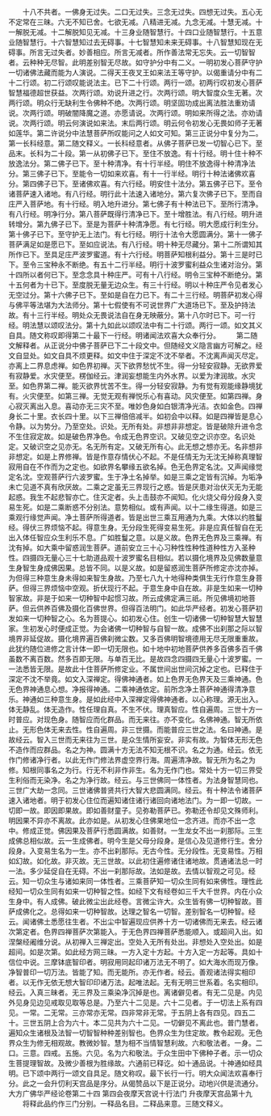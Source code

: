 <!-- { "loadSidebar": true } -->
　　十八不共者。一佛身无过失。二口无过失。三念无过失。四想无过失。五心无不定常在三昧。六无不知已舍。七欲无减。八精进无减。九念无减。十慧无减。十一解脱无减。十二解脱知见无减。十三身业随智慧行。十四口业随智慧行。十五意业随智慧行。十六智慧知过去无碍事。十七智慧知未来无碍事。十八智慧知现在无碍事。所言无过失者。妙善相应。所言无减者。所作善法常无忘失。云一切智智者。云种种无尽智。此明差别智无尽故。如守护分中有二义。一明初发心菩萨守护一切诸佛法藏而能为人演说。二得天王夜叉王如来法王等守护。以偈重请分中有二十二行颂。初二行颂叹能说法主。已下二十行颂。两行一颂。初两行叹初发心菩萨智慧福德超世获益。次两行颂。劝说升进之行。次两行颂。明大智度众生无著。次两行颂。明众行无缺利生令佛种不绝。次两行颂。明坚固功成出离法胜法重劝请说。次两行颂。明破闇降魔之道。亦愿请说。次两行颂。明如来所得之法。亦劝请说。次两行颂。明云何演说如来法。末后两行颂。明云何令初发心无畏如师子无著如莲华。第二许说分中法慧菩萨所叹能问之人如文可知。第三正说分中复分为二。第一长科经意。第二随文释义。一长科经意者。从佛子菩萨已发一切智心已下。至品末。长科为二十段。第一从初佛子已下。至住不放逸。有十行经。明十住十种不放逸法分。第二佛子已下。至十种清净。有十行半经。明住不放逸得十种清净法分。第三佛子已下。至能令一切如来欢喜。有十一行半经。明行十种法诸佛欢喜分。第四佛子已下。至诸佛欢喜。有六行经。明安住十法分。第五佛子已下。至令诸菩萨速入诸地。有八行经。明行此十法速入诸地分。第六复次佛子已下。至而自庄严入菩萨地。有十行经。明入地升进分。第七佛子有十种法已下。至所行清净。有八行经。明净行分。第八菩萨既得行清净已下。至十增胜法。有八行经。明升进转增分。第九佛子已下。至是为菩萨十种清净愿。有七行经。明大愿成行利生分。第十佛子已下。至守护无上法门。有七行经。明行十法令大愿圆满分。第十一佛子菩萨满足如是愿已下。至如应说法。有八行经。明十种无尽藏分。第十二所谓知其所作已下。至具足庄严波罗蜜道。有十六行经。明菩萨知根利益分。第十三是时已下。至令三宝种永不断绝。有五十二行半经。明行十波罗蜜利益众生诸对治分。第十四所以者何已下。至念念具十种庄严。可有十八行经。明令三宝种不断绝分。第十五何者为十已下。至度脱无量无边众生。有三十行经。明以十种庄严令见者发心无空过分。第十六佛子已下。至如是自在力已下。有二十三行经。明菩萨初发心得与佛平等法堪为大法师分。第十七假使有不可说世界广大道场已下。至及护持法故。有十三行半经。明处众无畏说法自在身无映蔽分。第十八尔时已下。可一行经。明法慧以颂叹法分。第十九如此以颂叹法中有二十行颂。两行一颂。如文其义自具。随文称叹即得第二十最下一行经。明诸闻法欢喜大众奉行分。
　　第二随文解释者。从正说分中佛子菩萨已下二十段文中。但随经文义隐言幽方可解之。经文自显处。如文自具不烦更释。如文中住于深定不沈不举者。不沈离声闻灭尽定。亦离上二界息虑禅。如色界初禅。灭下欲界愁忧不生。得一分轻安寂静。无欲界爱有寂静爱。水灾便至。楞伽经云。津润妄想能生内外水界。以爱为津润故。水灾至。如色界第二禅。能灭欲界忧苦不生。得一分轻安寂静。为有觉有观能缘静境犹有。火灾便至。如第三禅。无觉无观有禅悦乐心有喜动。风灾便至。如第四禅。身心寂灭离出入息。喜动亦无三灾不至。唯妙色身如白银清净光洁。衣如金色。四禅身长二十里。衣长四十里。以下三禅倍倍减半。如初会中以释。如是四禅皆是息心令静。以为势分。乃至空处。识处。无所有处。非想非非想定。皆是破除升进令念不生住寂定故。如是破色界净色。令成无色界空识。又破见空之识亦空。名识处定。又破识空之见亦无。名无所有定。又破无所有心。此无想之想亦无。名非想非非想定。如是上界修禅。皆是作意存情伏心不起。不是任情无为无沈无掉称真理智寂用自在不作而为之定也。如欲界名攀缘五欲名掉。色无色界定名沈。又声闻缘觉定名沈。空观菩萨行六波罗蜜。生于净土名掉举。如是三乘之定皆有沉掉。为垢净未亡见道不真有欣厌故。二乘之定虽无三界现行之惑。皆是厌患对治伏灭无为无能起惑。我生不起悲智亦亡。住灭定者。头上击鼓亦不闻知。化火烧父母分段身入变易生死。如是二乘断惑不分别法。意势相似。或有声闻。以十二缘生得道。如是三乘观行缘觉声闻。净土菩萨所得道者。皆是出世三乘互用通为九乘。大体以约胜鬘经。得伏三界烦恼不起。得意生身。无分段生死得变易生死。非是应真任智自在无出入体任智应众生利乐不息。广如胜鬘之意。以是义故。色界无色界及三乘禅。有沈有掉。如大乘中留惑润生菩萨。道前安立三十心习种性性种性道种性方入圣种性。四摄四无量心三十七助道品观十波罗蜜名目相似。若以摄化境界及见佛数量意生身智生身成佛因果。总皆不同。以是义故。如是留惑润生菩萨所修定亦沈亦掉。为但得三种意生身未得如来智生身故。乃至七八九十地得种类俱生无行作意生身菩萨。但得三界烦恼中空观。折伏现行不起。于意生身中自在故。非是生如来一切种智家故。非是于如来一切种智中起惯习故。所云成佛定满三祇。所见佛境初地菩萨。但云供养百佛及摄化百佛世界。但得百法明门。如此华严经者。初发心菩萨初发如来一切种智之心。名为菩提心。如初发心住。创生一切诸佛一切种智慧大智慧家。生初发心时便成正觉。为会诸佛一切种智与自智一故。成佛不出刹那之际以智境界非延促故。摄化境界遍百佛刹微尘数。又多百佛明智境德用无尽无限重重故。此犹约随位进修之言计体一即一切无限也。如十地中初地菩萨供养多百佛多百千佛虽数不离百数。然多百即无限。与单百无比。是故四念四摄四无量心十波罗蜜。一一法悉皆无限。是故此十住菩萨所修定业。不属世间出世间沉掉之定也。已释住于深定不沈不举竟。如文入深禅定。得佛神通者。如上色界无色界天及三乘神通。色无色界神通息心想。净报得神通。二乘神通依定。前所念净土菩萨神通得清净意乐。神通如三种意生身。是如此经中入深禅定得佛神通者。以心称理。源无出入。体无静乱。体无造作。性任理自真。不生不伏。理真智应。性自遍周。三世十方一时普应。对现色身。随智应而化群品。而无来往。亦不变化。名佛神通。智无所依止。无形色体无来去性。性自遍周。非三世摄。而能普应三世之法。名曰神通。是故经云。智入三世而无来往为三世。是众生情所妄安。非实有故。为智体无形无色不造作而应群品。名之为神。圆满十方无法不知无根不识。名之为通。经云。依无作门修诸净行者。以此无作门修法界虚空界行海。周遍清净故。智无所为名之为修。知根同事名之为行。行无不利非作非生。名为无作门也。常处十方一切三界受生利俗而无染净。名之为净行故。经云。与三世佛同一体性者。为法身智慧同也。三世广大劫一念同。三世诸佛普贤共行大智大悲圆满同。经云。有十种法令诸菩萨速入诸地者。明于初发心住位而遍知诸住诸行诸回向诸地法门。为一即一切故。一切即一故。即因即果故。即如善财童子。见弥勒菩萨已。弥勒还令却见文殊师利。明因果不异亦不离故。此亦如是。从初发心住佛果地位一念齐进。而亦不出一念中。修成正觉。佛因果及菩萨行悉圆满故。如善财。一生龙女不出一刹那际。三生成佛总相似故。云一生成佛者。明今生是父母分段身。是信心及见道修行生。舍分段身。入变易生名为一生。亦不出刹那际。无古今性。无分段性。无变易性。万相如幻故。如化故。非灭故。无三世故。以此初住遍修诸住诸地故。贯通诸法总一时一法。多少延促自在无碍。不出一刹那际故。法如是故。去情以智观之可见。经云。知一切众生与诸如来同一体性者。三乘菩萨知一切众生同有如来佛性。理性此经知一切众生同有如来一切种智之性。如经下文有经卷如三千大千世界。内在小众生身中。有人成佛。破此微尘出此经卷。言微尘许大。众生皆有佛一切种智故。菩萨成佛化之。总得如来一切种智故。达理之智名一切智。差别智名一切种智。经云。闻诸佛土悉愿往生者。不出尘中智遍现应供养十方一切诸佛而无来去。经云诸次第定者。色界四禅菩萨次第能入。于无色界四禅菩萨悉能顺入。或超间入出。如涅槃经阇维分说。从初禅入三禅定出。空处入无所有处出。非想处入空处出。如是超间。如是次第。如此经方网三昧。一方入定十方起。十方入定一方起等。具如十信位中说。三摩钵底智印者。明寂用同起印诸万法无不明了。如大海水而现万像。净智普印一切万法。皆能了知。而无能所。亦无作者。经云。善观诸法得实相印者。以无作无依无想大智印印诸万法。起唯法起。无有无明三世系着。名实相印。经云。入真三昧者。无三界及三乘染净沉掉是也。离诸僻见者。有无二见是。内见外见身见边见戒取见取等总是。乃至六十二见是。六十二见者。于一切法上系有四见。一常。二无常。三亦常亦无常。四非常非无常。于五阴上各有四见。四五二十。三世五阴上合为六十。本二见共为六十二见。一切僻见不离此也。普门慧者。遍知众生诸根及法智一切智智种种差别智也。色界众生为住定故。教令起观。无色界众生为修无相观故。教微妙智。慧为相不当情智慧利故。六和敬法者。一身。二口。三意。四戒。五施。六见。名为六和敬法。于众生田中下佛种子者。示一切众生菩提理智故。及微少善根为胜缘故。六通前已释讫。如十通品说。十神通如经具明。已下颂中两行一颂文自具足。随文称叹。最下长行一行。明大众闻法欢喜奉行分。此之一会升忉利天宫品是序分。从偈赞品以下是正说分。动地兴供是流通分。
大方广佛华严经论卷第二十四
第四会夜摩天宫说十行法门
升夜摩天宫品第十九
　　将释此品约作三门分别。一释品名目。二释品来意。三随文释义。
